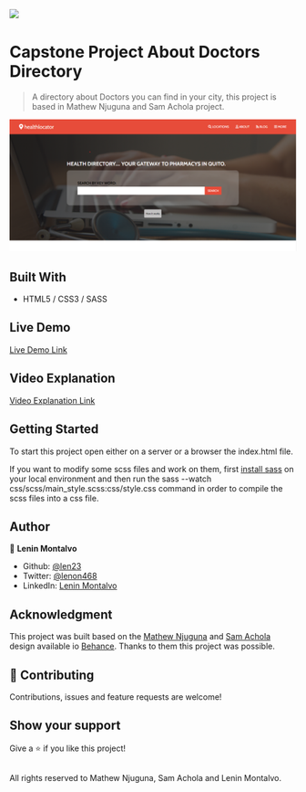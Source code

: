 ![](https://img.shields.io/badge/Microverse-blueviolet)

# Capstone Project About Doctors Directory

> A directory about Doctors you can find in your city, this project is based in Mathew Njuguna and Sam Achola project.


![Alt text](./images/home-screenshot.png "Screenshot")

## Built With

- HTML5 / CSS3 / SASS

## Live Demo

[Live Demo Link]( https://len23.github.io/Capstone-Health-Directory/)

## Video Explanation

[Video Explanation Link]( https://www.loom.com/share/a80095435d734ce6b4da080a23b11146)

## Getting Started

To start this project open either on a server or a browser the index.html file.

If you want to modify some scss files and work on them, first [install sass](https://sass-lang.com/install/) on your local environment and then run the sass --watch css/scss/main_style.scss:css/style.css command in order to compile the scss files into a css file.


## Author

👤 **Lenin Montalvo**
- Github: [@len23](https://github.com/len23)
- Twitter: [@lenon468](https://twitter.com/lenon468)
- LinkedIn: [Lenin Montalvo](https://www.linkedin.com/in/lenin-montalvo-77660b1b2/)

## Acknowledgment

This project was built based on the [Mathew Njuguna](https://www.behance.net/mathewnjuguna) and [Sam Achola](https://www.behance.net/aweSam) design available io [Behance](https://www.behance.net/gallery/25563385/PatashuleKE). Thanks to them this project was possible.

## 🤝 Contributing

Contributions, issues and feature requests are welcome!

## Show your support

Give a ⭐️ if you like this project!

##

All rights reserved to Mathew Njuguna, Sam Achola and Lenin Montalvo.


